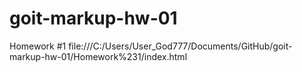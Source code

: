# goit-markup-hw-01
Homework #1
file:///C:/Users/User_God777/Documents/GitHub/goit-markup-hw-01/Homework%231/index.html
